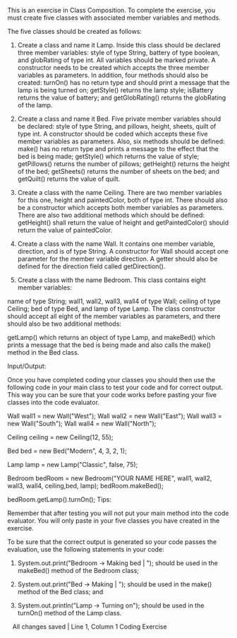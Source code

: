 This is an exercise in Class Composition. To complete the exercise, you must create five classes with associated member variables and methods.

The five classes should be created as follows:

1) Create a class and name it Lamp. Inside this class should be declared three member variables: style of type String, battery of type boolean, and globRating of     type int. All variables should be marked private. A constructor needs to be created which accepts the three member variables as parameters. In addition, four methods should also be created: turnOn() has no return type and should print a message that the lamp is being turned on; getStyle() returns the lamp style; isBattery returns the value of battery; and getGlobRating() returns the globRating of the lamp.

2) Create a class and name it Bed. Five private member variables should be declared: style of type String, and pillows, height, sheets, quilt of type int. A constructor should be coded which accepts these five member variables as parameters. Also, six methods should be defined: make() has no return type and prints a message to the effect that the bed is being made; getStyle() which returns the value of style; getPillows() returns the number of pillows; getHeight() returns the height of the bed; getSheets() returns the number of sheets on the bed; and getQuilt() returns the value of quilt.

3) Create a class with the name Ceiling. There are two member variables for this one, height and paintedColor, both of type int. There should also be a constructor which accepts both member variables as parameters. There are also two additional methods which should be defined: getHeight() shall return the value of height and getPaintedColor() should return the value of paintedColor.

4) Create a class with the name Wall. It contains one member variable, direction, and is of type String. A constructor for Wall should accept one parameter for the member variable direction. A getter should also be defined for the direction field called getDirection().

5) Create a class with the name Bedroom. This class contains eight member variables:

name of type String; wall1, wall2, wall3, wall4 of type Wall; ceiling of type Ceiling; bed of type Bed, and lamp of type Lamp. The class constructor should accept all eight of the member variables as parameters, and there should also be two additional methods:

getLamp() which returns an object of type Lamp, and makeBed() which prints a message that the bed is being made and also calls the make() method in the Bed class.

Input/Output:

Once you have completed coding your classes you should then use the following code in your main class to test your code and for correct output. This way you can be sure that your code works before pasting your five classes into the code evaluator.

Wall wall1 = new Wall("West");
Wall wall2 = new Wall("East");
Wall wall3 = new Wall("South");
Wall wall4 = new Wall("North");

Ceiling ceiling = new Ceiling(12, 55);

Bed bed = new Bed("Modern", 4, 3, 2, 1);

Lamp lamp = new Lamp("Classic", false, 75);

Bedroom bedRoom = new Bedroom("YOUR NAME HERE", wall1, wall2, wall3, wall4, ceiling,bed, lamp);
bedRoom.makeBed();

bedRoom.getLamp().turnOn();
Tips:

Remember that after testing you will not put your main method into the code evaluator. You will only paste in your five classes you have created in the exercise.

To be sure that the correct output is generated so your code passes the evaluation, use the following statements in your code:

1) System.out.print("Bedroom -> Making bed | "); should be used in the makeBed() method of the Bedroom class;

2) System.out.print("Bed -> Making | "); should be used in the make() method of the Bed class; and

3) System.out.println("Lamp -> Turning on"); should be used in the turnOn() method of the Lamp class.



  
All changes saved
|
Line 1, Column 1
Coding Exercise
